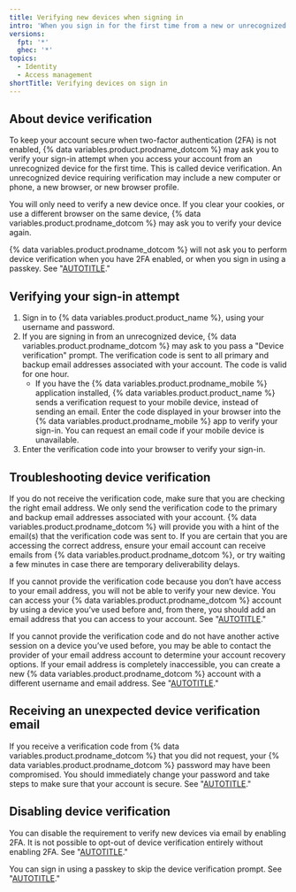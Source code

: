 ```yaml
---
title: Verifying new devices when signing in
intro: 'When you sign in for the first time from a new or unrecognized device without two-factor authentication enabled, {% data variables.product.prodname_dotcom %} may ask for additional verification to confirm that it is you.'
versions:
  fpt: '*'
  ghec: '*'
topics:
  - Identity
  - Access management
shortTitle: Verifying devices on sign in
---
```


## About device verification

To keep your account secure when two-factor authentication (2FA) is not enabled, {% data variables.product.prodname_dotcom %} may ask you to verify your sign-in attempt when you access your account from an unrecognized device for the first time. This is called device verification. An unrecognized device requiring verification may include a new computer or phone, a new browser, or new browser profile.

You will only need to verify a new device once. If you clear your cookies, or use a different browser on the same device, {% data variables.product.prodname_dotcom %} may ask you to verify your device again.

{% data variables.product.prodname_dotcom %} will not ask you to perform device verification when you have 2FA enabled, or when you sign in using a passkey. See "[AUTOTITLE](/authentication/authenticating-with-a-passkey/signing-in-with-a-passkey)."

## Verifying your sign-in attempt

1. Sign in to {% data variables.product.product_name %}, using your username and password.
1. If you are signing in from an unrecognized device, {% data variables.product.prodname_dotcom %} may ask to you pass a "Device verification" prompt. The verification code is sent to all primary and backup email addresses associated with your account. The code is valid for one hour.
    * If you have the {% data variables.product.prodname_mobile %} application installed, {% data variables.product.product_name %} sends a verification request to your mobile device, instead of sending an email. Enter the code displayed in your browser into the {% data variables.product.prodname_mobile %} app to verify your sign-in. You can request an email code if your mobile device is unavailable.
1. Enter the verification code into your browser to verify your sign-in.

## Troubleshooting device verification

If you do not receive the verification code, make sure that you are checking the right email address. We only send the verification code to the primary and backup email addresses associated with your account. {% data variables.product.prodname_dotcom %} will provide you with a hint of the email(s) that the verification code was sent to. If you are certain that you are accessing the correct address, ensure your email account can receive emails from {% data variables.product.prodname_dotcom %}, or try waiting a few minutes in case there are temporary deliverability delays.

If you cannot provide the verification code because you don’t have access to your email address, you will not be able to verify your new device. You can access your {% data variables.product.prodname_dotcom %} account by using a device you’ve used before and, from there, you should add an email address that you can access to your account. See "[AUTOTITLE](/get-started/signing-up-for-github/verifying-your-email-address)."

If you cannot provide the verification code and do not have another active session on a device you’ve used before, you may be able to contact the provider of your email address account to determine your account recovery options. If your email address is completely inaccessible, you can create a new {% data variables.product.prodname_dotcom %} account with a different username and email address. See "[AUTOTITLE](/get-started/signing-up-for-github/signing-up-for-a-new-github-account)."

## Receiving an unexpected device verification email

If you receive a verification code from {% data variables.product.prodname_dotcom %} that you did not request, your {% data variables.product.prodname_dotcom %} password may have been compromised. You should immediately change your password and take steps to make sure that your account is secure. See "[AUTOTITLE](/authentication/keeping-your-account-and-data-secure/preventing-unauthorized-access)."

## Disabling device verification

You can disable the requirement to verify new devices via email by enabling 2FA. It is not possible to opt-out of device verification entirely without enabling 2FA. See "[AUTOTITLE](/authentication/securing-your-account-with-two-factor-authentication-2fa/configuring-two-factor-authentication)."

You can sign in using a passkey to skip the device verification prompt. See "[AUTOTITLE](/authentication/authenticating-with-a-passkey/signing-in-with-a-passkey)."
